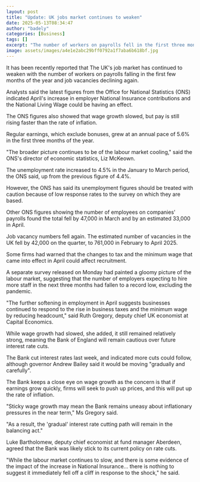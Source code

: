 ```yaml
---
layout: post
title: "Update: UK jobs market continues to weaken"
date: 2025-05-13T08:34:47
author: "badely"
categories: [Business]
tags: []
excerpt: "The number of workers on payrolls fell in the first three months of the year, official figures show."
image: assets/images/a4e1e2abc29bff0792a1f7aba6b618bf.jpg
---
```


It has been recently reported that The UK's job market has continued to weaken with the number of workers on payrolls falling in the first few months of the year and job vacancies declining again.

Analysts said the latest figures from the Office for National Statistics (ONS) indicated April's increase in employer National Insurance contributions and the National Living Wage could be having an effect.

The ONS figures also showed that wage growth slowed, but pay is still rising faster than the rate of inflation.

Regular earnings, which exclude bonuses, grew at an annual pace of 5.6% in the first three months of the year.

"The broader picture continues to be of the labour market cooling," said the ONS's director of economic statistics, Liz McKeown.

The unemployment rate increased to 4.5% in the January to March period, the ONS said, up from the previous figure of 4.4%.

However, the ONS has said its unemployment figures should be treated with caution because of low response rates to the survey on which they are based.

Other ONS figures showing the number of employees on companies' payrolls found the total fell by 47,000 in March and by an estimated 33,000 in April.

Job vacancy numbers fell again. The estimated number of vacancies in the UK fell by 42,000 on the quarter, to 761,000 in February to April 2025.

Some firms had warned that the changes to tax and the minimum wage that came into effect in April could affect recruitment.

A separate survey released on Monday had painted a gloomy picture of the labour market, suggesting that the number of employers expecting to hire more staff in the next three months had fallen to a record low, excluding the pandemic.

"The further softening in employment in April suggests businesses continued to respond to the rise in business taxes and the minimum wage by reducing headcount," said Ruth Gregory, deputy chief UK economist at Capital Economics.

While wage growth had slowed, she added, it still remained relatively strong, meaning the Bank of England will remain cautious over future interest rate cuts. 

The Bank cut interest rates last week, and indicated more cuts could follow, although governor Andrew Bailey said it would be moving "gradually and carefully".

The Bank keeps a close eye on wage growth as the concern is that if earnings grow quickly, firms will seek to push up prices, and this will put up the rate of inflation.

"Sticky wage growth may mean the Bank remains uneasy about inflationary pressures in the near term," Ms Gregory said.

"As a result, the 'gradual' interest rate cutting path will remain in the balancing act."

Luke Bartholomew, deputy chief economist at fund manager Aberdeen, agreed that the Bank was likely stick to its current policy on rate cuts.

"While the labour market continues to slow, and there is some evidence of the impact of the increase in National Insurance... there is nothing to suggest it immediately fell off a cliff in response to the shock," he said.

